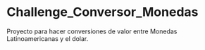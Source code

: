 # Challenge_Conversor_Monedas
Proyecto para hacer conversiones de valor entre Monedas Latinoamericanas y el dolar. 
